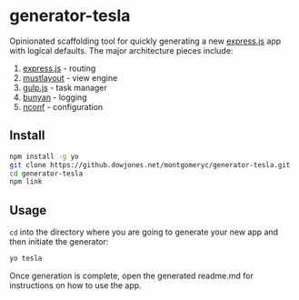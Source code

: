 # generator-tesla

Opinionated scaffolding tool for quickly generating a new [express.js](http://expressjs.com/) app with logical defaults.
The major architecture pieces include:

1. [express.js](http://expressjs.com/) - routing
1. [mustlayout](https://github.com/mytharcher/mustlayout) - view engine
1. [gulp.js](http://gulpjs.com/) - task manager
1. [bunyan](https://github.com/trentm/node-bunyan) - logging
1. [nconf](https://github.com/flatiron/nconf) - configuration

## Install

```bash
npm install -g yo
git clone https://github.dowjones.net/montgomeryc/generator-tesla.git
cd generator-tesla
npm link
```

## Usage

`cd` into the directory where you are going to generate your new app and then initiate the generator:

```bash
yo tesla
```

Once generation is complete, open the generated readme.md for instructions on how to use the app.